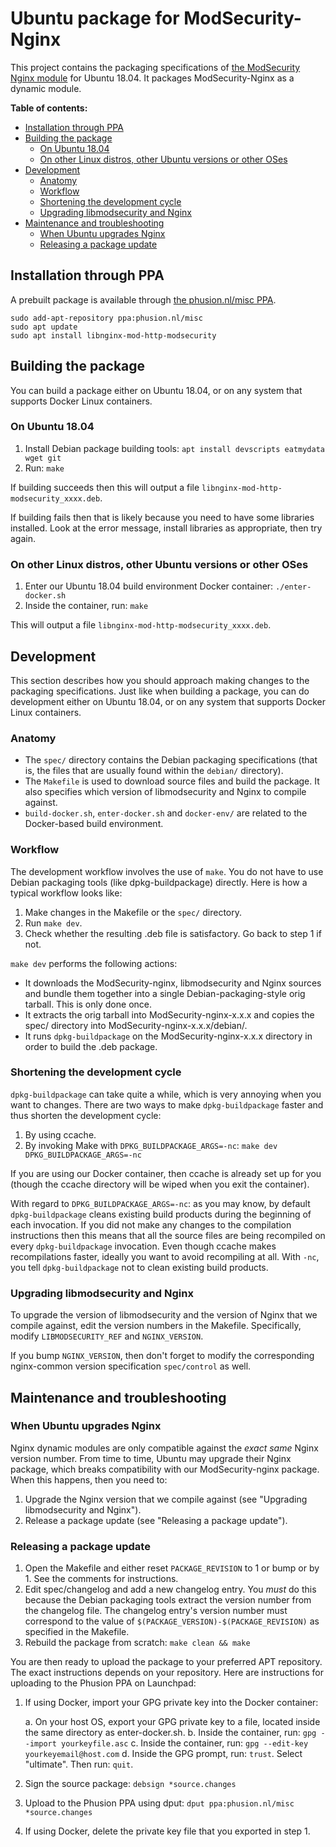 # Ubuntu package for ModSecurity-Nginx

This project contains the packaging specifications of [the ModSecurity Nginx module](https://github.com/SpiderLabs/ModSecurity-nginx) for Ubuntu 18.04. It packages ModSecurity-Nginx as a dynamic module.

**Table of contents:**

<!-- MarkdownTOC depth=3 autolink="true" bracket="round" -->

- [Installation through PPA](#installation-through-ppa)
- [Building the package](#building-the-package)
	- [On Ubuntu 18.04](#on-ubuntu-1804)
	- [On other Linux distros, other Ubuntu versions or other OSes](#on-other-linux-distros-other-ubuntu-versions-or-other-oses)
- [Development](#development)
	- [Anatomy](#anatomy)
	- [Workflow](#workflow)
	- [Shortening the development cycle](#shortening-the-development-cycle)
	- [Upgrading libmodsecurity and Nginx](#upgrading-libmodsecurity-and-nginx)
- [Maintenance and troubleshooting](#maintenance-and-troubleshooting)
	- [When Ubuntu upgrades Nginx](#when-ubuntu-upgrades-nginx)
	- [Releasing a package update](#releasing-a-package-update)

<!-- /MarkdownTOC -->

## Installation through PPA

A prebuilt package is available through [the phusion.nl/misc PPA](https://launchpad.net/~phusion.nl/+archive/ubuntu/misc).

~~~
sudo add-apt-repository ppa:phusion.nl/misc
sudo apt update
sudo apt install libnginx-mod-http-modsecurity
~~~

## Building the package

You can build a package either on Ubuntu 18.04, or on any system that supports Docker Linux containers.

### On Ubuntu 18.04

 1. Install Debian package building tools: `apt install devscripts eatmydata wget git`
 2. Run: `make`

If building succeeds then this will output a file `libnginx-mod-http-modsecurity_xxxx.deb`.

If building fails then that is likely because you need to have some libraries installed. Look at the error message, install libraries as appropriate, then try again.

### On other Linux distros, other Ubuntu versions or other OSes

 1. Enter our Ubuntu 18.04 build environment Docker container: `./enter-docker.sh`
 2. Inside the container, run: `make`

This will output a file `libnginx-mod-http-modsecurity_xxxx.deb`.

## Development

This section describes how you should approach making changes to the packaging specifications. Just like when building a package, you can do development either on Ubuntu 18.04, or on any system that supports Docker Linux containers.

### Anatomy

 * The `spec/` directory contains the Debian packaging specifications (that is, the files that are usually found within the `debian/` directory).
 * The `Makefile` is used to download source files and build the package. It also specifies which version of libmodsecurity and Nginx to compile against.
 * `build-docker.sh`, `enter-docker.sh` and `docker-env/` are related to the Docker-based build environment.

### Workflow

The development workflow involves the use of `make`. You do not have to use Debian packaging tools (like dpkg-buildpackage) directly. Here is how a typical workflow looks like:

 1. Make changes in the Makefile or the `spec/` directory.
 2. Run `make dev`.
 3. Check whether the resulting .deb file is satisfactory. Go back to step 1 if not.

`make dev` performs the following actions:

 * It downloads the ModSecurity-nginx, libmodsecurity and Nginx sources and bundle them together into a single Debian-packaging-style orig tarball. This is only done once.
 * It extracts the orig tarball into ModSecurity-nginx-x.x.x and copies the spec/ directory into ModSecurity-nginx-x.x.x/debian/.
 * It runs `dpkg-buildpackage` on the ModSecurity-nginx-x.x.x directory in order to build the .deb package.

### Shortening the development cycle

`dpkg-buildpackage` can take quite a while, which is very annoying when you want to changes. There are two ways to make `dpkg-buildpackage` faster and thus shorten the development cycle:

 1. By using ccache.
 2. By invoking Make with `DPKG_BUILDPACKAGE_ARGS=-nc`: `make dev DPKG_BUILDPACKAGE_ARGS=-nc`

If you are using our Docker container, then ccache is already set up for you (though the ccache directory will be wiped when you exit the container).

With regard to `DPKG_BUILDPACKAGE_ARGS=-nc`: as you may know, by default `dpkg-buildpackage` cleans existing build products during the beginning of each invocation. If you did not make any changes to the compilation instructions then this means that all the source files are being recompiled on every `dpkg-buildpackage` invocation. Even though ccache makes recompilations faster, ideally you want to avoid recompiling at all. With `-nc`, you tell `dpkg-buildpackage` not to clean existing build products.

### Upgrading libmodsecurity and Nginx

To upgrade the version of libmodsecurity and the version of Nginx that we compile against, edit the version numbers in the Makefile. Specifically, modify `LIBMODSECURITY_REF` and `NGINX_VERSION`.

If you bump `NGINX_VERSION`, then don't forget to modify the corresponding nginx-common version specification `spec/control` as well.

## Maintenance and troubleshooting

### When Ubuntu upgrades Nginx

Nginx dynamic modules are only compatible against the *exact same* Nginx version number. From time to time, Ubuntu may upgrade their Nginx package, which breaks compatibility with our ModSecurity-nginx package. When this happens, then you need to:

 1. Upgrade the Nginx version that we compile against (see "Upgrading libmodsecurity and Nginx").
 2. Release a package update (see "Releasing a package update").

### Releasing a package update

 1. Open the Makefile and either reset `PACKAGE_REVISION` to 1 or bump or by 1. See the comments for instructions.
 2. Edit spec/changelog and add a new changelog entry. You *must* do this because the Debian packaging tools extract the version number from the changelog file. The changelog entry's version number must correspond to the value of `$(PACKAGE_VERSION)-$(PACKAGE_REVISION)` as specified in the Makefile.
 3. Rebuild the package from scratch: `make clean && make`

You are then ready to upload the package to your preferred APT repository. The exact instructions depends on your repository. Here are instructions for uploading to the Phusion PPA on Launchpad:

 1. If using Docker, import your GPG private key into the Docker container:

     a. On your host OS, export your GPG private key to a file, located inside the same directory as enter-docker.sh.
     b. Inside the container, run: `gpg --import yourkeyfile.asc`
     c. Inside the container, run: `gpg --edit-key yourkeyemail@host.com`
     d. Inside the GPG prompt, run: `trust`. Select "ultimate". Then run: `quit`.

 2. Sign the source package: `debsign *source.changes`

 3. Upload to the Phusion PPA using dput: `dput ppa:phusion.nl/misc *source.changes`

 4. If using Docker, delete the private key file that you exported in step 1.
